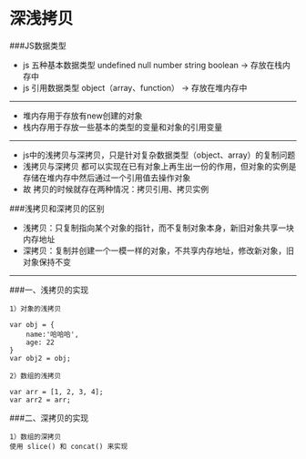 # 深浅拷贝
###JS数据类型

* js 五种基本数据类型 undefined null number string boolean -> 存放在栈内存中
* js 引用数据类型 object（array、function）  -> 存放在堆内存中

------------------------------------------------------------------
* 堆内存用于存放有new创建的对象
* 栈内存用于存放一些基本的类型的变量和对象的引用变量
------------------------------------------------------------------
* js中的浅拷贝与深拷贝，只是针对复杂数据类型（object、array）的复制问题
* 浅拷贝与深拷贝 都可以实现在已有对象上再生出一份的作用，但对象的实例是存储在堆内存中然后通过一个引用值去操作对象
* 故 拷贝的时候就存在两种情况：拷贝引用、拷贝实例


###浅拷贝和深拷贝的区别

* 浅拷贝：只复制指向某个对象的指针，而不复制对象本身，新旧对象共享一块内存地址
* 深拷贝：复制并创建一个一模一样的对象，不共享内存地址，修改新对象，旧对象保持不变
------------------------------------------------------------------

###一、浅拷贝的实现
```$xslt
1）对象的浅拷贝

var obj = {
    name:'哈哈哈',
    age: 22
}
var obj2 = obj;
```
```$xslt
2）数组的浅拷贝

var arr = [1, 2, 3, 4];
var arr2 = arr;
```
###二、深拷贝的实现
```$xslt
1）数组的深拷贝
使用 slice() 和 concat() 来实现
```
